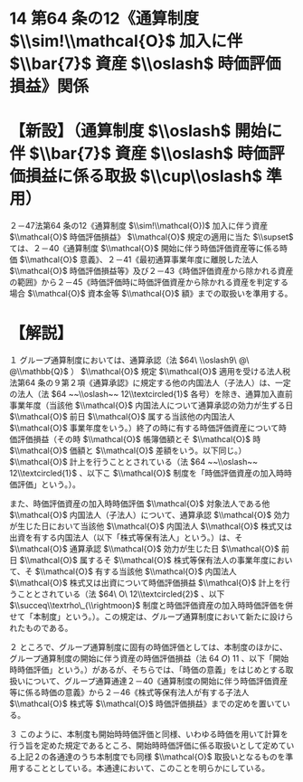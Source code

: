 # 14 第64 条の12《通算制度 $\\sim!\\mathcal{O}$ 加入に伴 $\\bar{7}$ 資産 $\\oslash$ 時価評価損益》関係

# 【新設】（通算制度 $\\oslash$ 開始に伴 $\\bar{7}$ 資産 $\\oslash$ 時価評価損益に係る取扱 $\\cup\\oslash$ 準用）

２－47法第64 条の12《通算制度 $\\sim!\\mathcal{O})$ 加入に伴う資産 $\\mathcal{O}$ 時価評価損益》 $\\mathcal{O}$ 規定の適用に当た $\\supset$ ては、２－40《通算制度 $\\mathcal{O}$ 開始に伴う時価評価資産等に係る時価 $\\mathcal{O}$ 意義》、２－41《最初通算事業年度に離脱した法人 $\\mathcal{O}$ 時価評価損益等》及び２－43《時価評価資産から除かれる資産の範囲》から２－45《時価評価時に時価評価資産から除かれる資産を判定する場合 $\\mathcal{O}$ 資本金等 $\\mathcal{O}$ 額》までの取扱いを準用する。

# 【解説】

１ グループ通算制度においては、通算承認（法 $64\ \\oslash9\ @\ @\\mathbb{Q}$ ） $\\mathcal{O}$ 規定 $\\mathcal{O}$ 適用を受ける法人税法第64 条の９第２項《通算承認》に規定する他の内国法人（子法人）は、一定の法人（法 $64 ~~\\oslash~~ 12\\textcircled{1}$ 各号）を除き、通算加入直前事業年度（当該他 $\\mathcal{O}$ 内国法人について通算承認の効力が生ずる日 $\\mathcal{O}$ 前日 $\\mathcal{O}$ 属する当該他の内国法人 $\\mathcal{O}$ 事業年度をいう。）終了の時に有する時価評価資産について時価評価損益（その時 $\\mathcal{O}$ 帳簿価額とそ $\\mathcal{O}$ 時 $\\mathcal{O}$ 価額と $\\mathcal{O}$ 差額をいう。以下同じ。） $\\mathcal{O}$ 計上を行うこととされている（法 $64 ~~\\oslash~~ 12\\textcircled{1}$ 、以下こ $\\mathcal{O}$ 制度を「時価評価資産の加入時時価評価」という。）。

また、時価評価資産の加入時時価評価 $\\mathcal{O}$ 対象法人である他 $\\mathcal{O}$ 内国法人（子法人）について、通算承認 $\\mathcal{O}$ 効力が生じた日において当該他 $\\mathcal{O}$ 内国法人 $\\mathcal{O}$ 株式又は出資を有する内国法人（以下「株式等保有法人」という。）は、そ $\\mathcal{O}$ 通算承認 $\\mathcal{O}$ 効力が生じた日 $\\mathcal{O}$ 前日 $\\mathcal{O}$ 属するそ $\\mathcal{O}$ 株式等保有法人の事業年度において、そ $\\mathcal{O}$ 有する当該他 $\\mathcal{O}$ 内国法人 $\\mathcal{O}$ 株式又は出資について時価評価損益 $\\mathcal{O}$ 計上を行うこととされている（法 $64\ O\ 12\\textcircled{2}$ 、以下 $\\succeq\\textrho\_{\\rightmoon}$ 制度と時価評価資産の加入時時価評価を併せて「本制度」という。）。この規定は、グループ通算制度において新たに設けられたものである。

２ ところで、グループ通算制度に固有の時価評価としては、本制度のほかに、グループ通算制度の開始に伴う資産の時価評価損益（法 $64\ O)\ 11$ 、以下「開始時時価評価」という。）があるが、そちらでは、「時価の意義」をはじめとする取扱いについて、グループ通算通達２－40《通算制度の開始に伴う時価評価資産等に係る時価の意義》から２－46《株式等保有法人が有する子法人 $\\mathcal{O}$ 株式等 $\\mathcal{O}$ 時価評価損益》までの定めを置いている。

３ このように、本制度も開始時時価評価と同様、いわゆる時価を用いて計算を行う旨を定めた規定であるところ、開始時時価評価に係る取扱いとして定めている上記２の各通達のうち本制度でも同様 $\\mathcal{O}$ 取扱いとなるものを準用することとしている。本通達において、このことを明らかにしている。